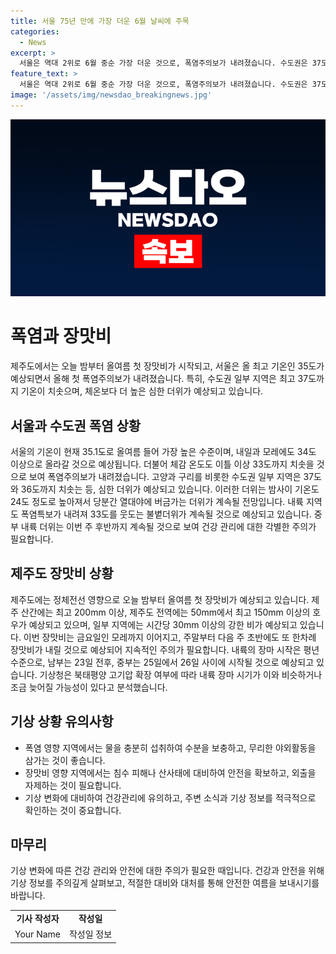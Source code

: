 ```yaml
---
title: 서울 75년 만에 가장 더운 6월 날씨에 주목
categories:
  - News
excerpt: >
  서울은 역대 2위로 6월 중순 가장 더운 것으로, 폭염주의보가 내려졌습니다. 수도권은 37도까지 치솟으며 심한 더위가 예상되고, 이로 인해 건강 관리에 각별한 주의가 필요합니다. 또한, 제주도는 장맛비가 시작되어 시간당 30mm 이상의 강한 비가 예상되며, 지속적인 주의가 필요합니다. 내륙의 장마 시작은 평년 수준으로 예상되고, 기상청은 내륙 장마 시기가 조금 늦어질 가능성 있다고 분석했습니다.
feature_text: >
  서울은 역대 2위로 6월 중순 가장 더운 것으로, 폭염주의보가 내려졌습니다. 수도권은 37도까지 치솟으며 심한 더위가 예상되고, 이로 인해 건강 관리에 각별한 주의가 필요합니다. 또한, 제주도는 장맛비가 시작되어 시간당 30mm 이상의 강한 비가 예상되며, 지속적인 주의가 필요합니다. 내륙의 장마 시작은 평년 수준으로 예상되고, 기상청은 내륙 장마 시기가 조금 늦어질 가능성 있다고 분석했습니다.
image: '/assets/img/newsdao_breakingnews.jpg'
---
```


<p><img src="/assets/img/newsdao_breakingnews.jpg" alt="implanttips 속보" /></p>

<h1>폭염과 장맛비</h1>

<p data-ke-size="size16">제주도에서는 오늘 밤부터 올여름 첫 장맛비가 시작되고, 서울은 올 최고 기온인 35도가 예상되면서 올해 첫 폭염주의보가 내려졌습니다. 특히, 수도권 일부 지역은 최고 37도까지 기온이 치솟으며, 체온보다 더 높은 심한 더위가 예상되고 있습니다.</p>

<h2 data-ke-size="size26">서울과 수도권 폭염 상황</h2>

<p data-ke-size="size16">서울의 기온이 현재 35.1도로 올여름 들어 가장 높은 수준이며, 내일과 모레에도 34도 이상으로 올라갈 것으로 예상됩니다. 더불어 체감 온도도 이틀 이상 33도까지 치솟을 것으로 보여 폭염주의보가 내려졌습니다. 고양과 구리를 비롯한 수도권 일부 지역은 37도와 36도까지 치솟는 등, 심한 더위가 예상되고 있습니다. 이러한 더위는 밤사이 기온도 24도 정도로 높아져서 당분간 열대야에 버금가는 더위가 계속될 전망입니다. 내륙 지역도 폭염특보가 내려져 33도를 웃도는 불볕더위가 계속될 것으로 예상되고 있습니다. 중부 내륙 더위는 이번 주 후반까지 계속될 것으로 보여 건강 관리에 대한 각별한 주의가 필요합니다.</p>

<h2 data-ke-size="size26">제주도 장맛비 상황</h2>

<p data-ke-size="size16">제주도에는 정체전선 영향으로 오늘 밤부터 올여름 첫 장맛비가 예상되고 있습니다. 제주 산간에는 최고 200mm 이상, 제주도 전역에는 50mm에서 최고 150mm 이상의 호우가 예상되고 있으며, 일부 지역에는 시간당 30mm 이상의 강한 비가 예상되고 있습니다. 이번 장맛비는 금요일인 모레까지 이어지고, 주말부터 다음 주 초반에도 또 한차례 장맛비가 내릴 것으로 예상되어 지속적인 주의가 필요합니다. 내륙의 장마 시작은 평년 수준으로, 남부는 23일 전후, 중부는 25일에서 26일 사이에 시작될 것으로 예상되고 있습니다. 기상청은 북태평양 고기압 확장 여부에 따라 내륙 장마 시기가 이와 비슷하거나 조금 늦어질 가능성이 있다고 분석했습니다.</p>

<h2 data-ke-size="size26">기상 상황 유의사항</h2>

<ul>
  <li>폭염 영향 지역에서는 물을 충분히 섭취하여 수분을 보충하고, 무리한 야외활동을 삼가는 것이 좋습니다.</li>
  <li>장맛비 영향 지역에서는 침수 피해나 산사태에 대비하여 안전을 확보하고, 외출을 자제하는 것이 필요합니다.</li>
  <li>기상 변화에 대비하여 건강관리에 유의하고, 주변 소식과 기상 정보를 적극적으로 확인하는 것이 중요합니다.</li>
</ul>

<h2 data-ke-size="size26">마무리</h2>

<p data-ke-size="size16">기상 변화에 따른 건강 관리와 안전에 대한 주의가 필요한 때입니다. 건강과 안전을 위해 기상 정보를 주의깊게 살펴보고, 적절한 대비와 대처를 통해 안전한 여름을 보내시기를 바랍니다.</p>

<table>
  <tbody>
    <tr>
      <td style="text-align: center; height: 17px;"><b>기사 작성자</b></td>
      <td style="text-align: center; height: 17px;"><b>작성일</b></td>
    </tr>
    <tr>
      <td style="text-align: center; height: 17px;">Your Name</td>
      <td style="text-align: center; height: 17px;">작성일 정보</td>
    </tr>
  </tbody>
</table>

<p data-ke-size="size16">&nbsp;</p>

